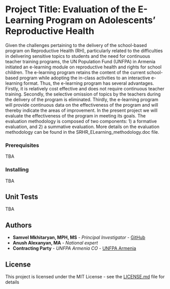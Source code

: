 # Project Title: Evaluation of the E-Learning Program on Adolescents’ Reproductive Health

Given the challenges pertaining to the delivery of the school-based program on Reproductive Health (RH), particularly related to the difficulties in delivering sensitive topics to students and the need for continuous teacher training programs, the UN Population Fund (UNFPA) in Armenia initiated an e-learning module on reproductive health and rights for school children. The e-learning program retains the content of the current school-based program while adopting the in-class activities to an interactive e-learning format. Thus, the e-learning program has several advantages. Firstly, it is relatively cost effective and does not require continuous teacher training. Secondly, the selective omission of topics by the teachers during the delivery of the program is eliminated. Thirdly, the e-learning program will provide continuous data on the effectiveness of the program and will thereby indicate the areas of improvement.
In the present project we will evaluate the effectiveness of the program in meeting its goals. The evaluation methodology is composed of two components: 1) a formative evaluation, and 2) a summative evaluation. More details on the evaluation methodology can be found in the SRHR_ELearning_methodology.doc file. 


### Prerequisites
TBA

### Installing
TBA

## Unit Tests
TBA 

## Authors

* **Samvel Mkhitaryan, MPH, MS** - *Principal Investigator* - [GitHub](https://github.com/SamvelMK)
* **Anush Alexanyan, MA** - *National expert*
* **Contracting Party** - *UNFPA Armenia CO* - [UNFPA Armenia](https://armenia.unfpa.org/)

## License

This project is licensed under the MIT License - see the [LICENSE.md](LICENSE.md) file for details



